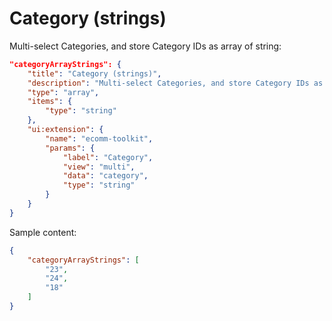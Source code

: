 # Category (strings)

Multi-select Categories, and store Category IDs as array of string:

```json
"categoryArrayStrings": {
    "title": "Category (strings)",
    "description": "Multi-select Categories, and store Category IDs as array of string",
    "type": "array",
    "items": {
        "type": "string"
    },
    "ui:extension": {
        "name": "ecomm-toolkit",
        "params": {
            "label": "Category",
            "view": "multi",
            "data": "category",
            "type": "string"
        }
    }
}
```

Sample content:

```json
{
    "categoryArrayStrings": [
        "23",
        "24",
        "18"
    ]
}
```